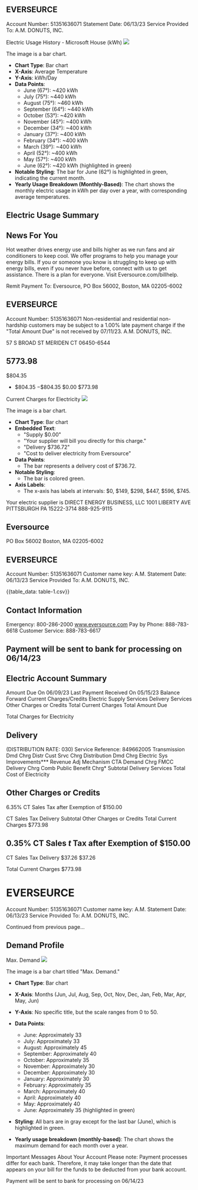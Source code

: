 ## EVERSEURCE

Account Number: 51351636071
Statement Date: 06/13/23
Service Provided To:
A.M. DONUTS, INC.

Electric Usage History - Microsoft House (kWh)
![](images/img-0.jpeg)

The image is a bar chart.

- **Chart Type**: Bar chart
- **X-Axis**: Average Temperature
- **Y-Axis**: kWh/Day
- **Data Points**:
  - June (67°): ~420 kWh
  - July (75°): ~440 kWh
  - August (75°): ~460 kWh
  - September (64°): ~440 kWh
  - October (53°): ~420 kWh
  - November (45°): ~400 kWh
  - December (34°): ~400 kWh
  - January (37°): ~400 kWh
  - February (34°): ~400 kWh
  - March (39°): ~400 kWh
  - April (52°): ~400 kWh
  - May (57°): ~400 kWh
  - June (62°): ~420 kWh (highlighted in green)
- **Notable Styling**: The bar for June (62°) is highlighted in green, indicating the current month.
- **Yearly Usage Breakdown (Monthly-Based)**: The chart shows the monthly electric usage in kWh per day over a year, with corresponding average temperatures.

## Electric Usage Summary


## News For You

Hot weather drives energy use and bills higher as we run fans and air conditioners to keep cool. We offer programs to help you manage your energy bills. If you or someone you know is struggling to keep up with energy bills, even if you never have before, connect with us to get assistance. There is a plan for everyone. Visit Eversource.com/billhelp.

Remit Payment To: Eversource, PO Box 56002, Boston, MA 02205-6002

## EVERSEURCE

Account Number: 51351636071
Non-residential and residential non-hardship customers may be subject to a $1.00 \%$ late payment charge if the "Total Amount Due" is not received by $07 / 11 / 23$.
A.M. DONUTS, INC.

57 S BROAD ST
MERIDEN CT 06450-6544

## $5773.98$

$804.35
- $\$ 804.35$
$-\$ 804.35$
$\$ 0.00$
\$773.98

Current Charges for Electricity
![](images/img-1.jpeg)

The image is a bar chart.

- **Chart Type**: Bar chart
- **Embedded Text**:
  - "Supply $0.00"
  - "Your supplier will bill you directly for this charge."
  - "Delivery $736.72"
  - "Cost to deliver electricity from Eversource"
- **Data Points**:
  - The bar represents a delivery cost of $736.72.
- **Notable Styling**:
  - The bar is colored green.
- **Axis Labels**:
  - The x-axis has labels at intervals: $0, $149, $298, $447, $596, $745.

Your electric supplier is
DIRECT ENERGY BUSINESS, LLC 1001 LIBERTY AVE
PITTSBURGH PA 15222-3714
888-925-9115

## Eversource

PO Box 56002
Boston, MA 02205-6002

## EVERSEURCE

Account Number: 51351636071
Customer name key: A.M.
Statement Date: 06/13/23
Service Provided To:
A.M. DONUTS, INC.

{{table_data: table-1.csv}}

## Contact Information

Emergency: 800-286-2000
www.eversource.com
Pay by Phone: 888-783-6618
Customer Service: 888-783-6617

## Payment will be sent to bank for processing on 06/14/23

## Electric Account Summary

Amount Due On 06/09/23
Last Payment Received On 05/15/23
Balance Forward
Current Charges/Credits
Electric Supply Services
Delivery Services
Other Charges or Credits
Total Current Charges
Total Amount Due

Total Charges for Electricity

## Delivery

(DISTRIBUTION RATE: 030)
Service Reference: 849662005
Transmission Dmd Chrg
Distr Cust Srvc Chrg
Distribution Dmd Chrg
Electric Sys Improvements***
Revenue Adj Mechanism
CTA Demand Chrg
FMCC Delivery Chrg
Comb Public Benefit Chrg*
Subtotal Delivery Services
Total Cost of Electricity

## Other Charges or Credits

6.35\% CT Sales Tax after Exemption of $\$ 150.00$

CT Sales Tax Delivery
Subtotal Other Charges or Credits
Total Current Charges
$\$ 773.98$

## $0.35 \%$ CT Sales $t$ Tax after Exemption of $\$ 150.00$

CT Sales Tax Delivery
\$37.26
$\$ 37.26$

Total Current Charges
$\$ 773.98$

# EVERSEURCE 

Account Number: 51351636071
Customer name key: A.M.
Statement Date: 06/13/23
Service Provided To:
A.M. DONUTS, INC.

Continued from previous page...

## Demand Profile

Max. Demand
![](images/img-2.jpeg)

The image is a bar chart titled "Max. Demand." 

- **Chart Type**: Bar chart
- **X-Axis**: Months (Jun, Jul, Aug, Sep, Oct, Nov, Dec, Jan, Feb, Mar, Apr, May, Jun)
- **Y-Axis**: No specific title, but the scale ranges from 0 to 50.
- **Data Points**:
  - June: Approximately 33
  - July: Approximately 33
  - August: Approximately 45
  - September: Approximately 40
  - October: Approximately 35
  - November: Approximately 30
  - December: Approximately 30
  - January: Approximately 30
  - February: Approximately 35
  - March: Approximately 40
  - April: Approximately 40
  - May: Approximately 40
  - June: Approximately 35 (highlighted in green)

- **Styling**: All bars are in gray except for the last bar (June), which is highlighted in green.
- **Yearly usage breakdown (monthly-based)**: The chart shows the maximum demand for each month over a year.

Important Messages About Your Account
Please note: Payment processes differ for each bank. Therefore, it may take longer than the date that appears on your bill for the funds to be deducted from your bank account.

Payment will be sent to bank for processing on 06/14/23
